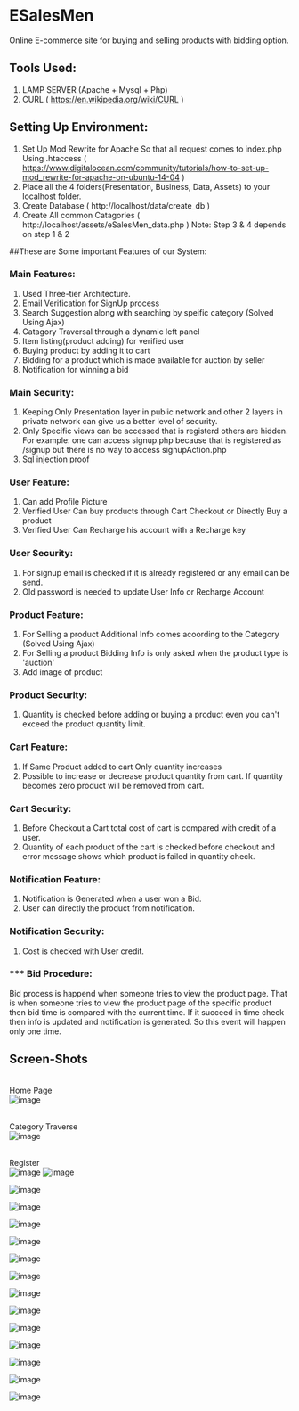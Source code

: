 # ESalesMen
Online E-commerce site for buying and selling products with bidding option.

## Tools Used:
1. LAMP SERVER (Apache + Mysql + Php)
2. CURL ( https://en.wikipedia.org/wiki/CURL )

## Setting Up Environment:
1. Set Up Mod Rewrite for Apache So that all request comes to index.php Using .htaccess ( https://www.digitalocean.com/community/tutorials/how-to-set-up-mod_rewrite-for-apache-on-ubuntu-14-04 )
2. Place all the 4 folders(Presentation, Business, Data, Assets) to your localhost folder.
3. Create Database ( http://localhost/data/create_db )
4. Create All common Catagories ( http://localhost/assets/eSalesMen_data.php )
Note: Step 3 & 4 depends on step 1 & 2

##These are Some important Features of our System:

### Main Features:
1. Used Three-tier Architecture.
2. Email Verification for SignUp process
3. Search Suggestion along with searching by speific category (Solved Using Ajax)
4. Catagory Traversal through a dynamic left panel
5. Item listing(product adding) for verified user
6. Buying product by adding it to cart
7. Bidding for a product which is made available for auction by seller
8. Notification for winning a bid

### Main Security:
1. Keeping Only Presentation layer in public network and other 2 layers in private network can give us a better level of security.
2. Only Specific views can be accessed that is registerd others are hidden. For example: one can access signup.php because that is registered as /signup but there is no way to access signupAction.php
3. Sql injection proof

### User Feature:
1. Can add Profile Picture
2. Verified User Can buy products through Cart Checkout or Directly Buy a product
3. Verified User Can Recharge his account with a Recharge key

### User Security: 
1. For signup email is checked if it is already registered or any email can be send.
2. Old password is needed to update User Info or Recharge Account

### Product Feature:
1. For Selling a product Additional Info comes acoording to the Category (Solved Using Ajax)
2. For Selling a product Bidding Info is only asked when the product type is 'auction'
3. Add image of product

### Product Security:
1. Quantity is checked before adding or buying a product even you can't exceed the product quantity limit.

### Cart Feature:
1. If Same Product added to cart Only quantity increases
2. Possible to increase or decrease product quantity from cart. If quantity becomes zero product will be removed from cart.

### Cart Security: 
1. Before Checkout a Cart total cost of cart is compared with credit of a user.
2. Quantity of each product of the cart is checked before checkout and error message shows which product is failed in quantity check.

### Notification Feature:
1. Notification is Generated when a user won a Bid.
2. User can directly the product from notification.

### Notification Security:
1. Cost is checked with User credit.

### *** Bid Procedure: 
Bid process is happend when someone tries to view the product page. That is when someone tries to view the product page of the specific product then bid time is compared with the current time. If it succeed in time check then info is updated and notification is generated. So this event will happen only one time.

## Screen-Shots
</br> Home Page </br>
![image](https://raw.githubusercontent.com/JonyCseDu/ESalesMen/master/image/1.png)

</br> Category Traverse </br>
![image](https://raw.githubusercontent.com/JonyCseDu/ESalesMen/master/image/2.png)

</br> Register </br>
![image](https://raw.githubusercontent.com/JonyCseDu/ESalesMen/master/image/3.png)
![image](https://raw.githubusercontent.com/JonyCseDu/ESalesMen/master/image/4.png)

![image](https://raw.githubusercontent.com/JonyCseDu/ESalesMen/master/image/5.png)

![image](https://raw.githubusercontent.com/JonyCseDu/ESalesMen/master/image/6.png)

![image](https://raw.githubusercontent.com/JonyCseDu/ESalesMen/master/image/7.png)

![image](https://raw.githubusercontent.com/JonyCseDu/ESalesMen/master/image/8.png)

![image](https://raw.githubusercontent.com/JonyCseDu/ESalesMen/master/image/9.png)

![image](https://raw.githubusercontent.com/JonyCseDu/ESalesMen/master/image/10.png)

![image](https://raw.githubusercontent.com/JonyCseDu/ESalesMen/master/image/11.png)

![image](https://raw.githubusercontent.com/JonyCseDu/ESalesMen/master/image/12.png)

![image](https://raw.githubusercontent.com/JonyCseDu/ESalesMen/master/image/13.png)

![image](https://raw.githubusercontent.com/JonyCseDu/ESalesMen/master/image/14.png)

![image](https://raw.githubusercontent.com/JonyCseDu/ESalesMen/master/image/15.png)

![image](https://raw.githubusercontent.com/JonyCseDu/ESalesMen/master/image/16.png)

![image](https://raw.githubusercontent.com/JonyCseDu/ESalesMen/master/image/17.png)




